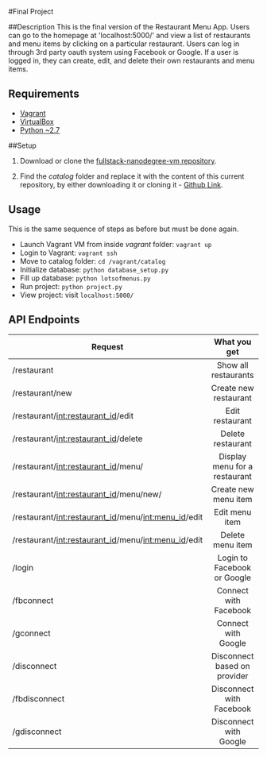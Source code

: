 #Final Project

##Description
This is the final version of the Restaurant Menu App. Users can go to the homepage at 'localhost:5000/' and view a list of restaurants 
and menu items by clicking on a particular restaurant. Users can log in through 3rd party oauth system using Facebook or Google.
If a user is logged in, they can create, edit, and delete their own restaurants and menu items. 

## Requirements
- [Vagrant](https://www.vagrantup.com/)
- [VirtualBox](https://www.virtualbox.org/)
- [Python ~2.7](https://www.python.org/)

##Setup
1. Download or clone the [fullstack-nanodegree-vm repository](https://github.com/udacity/fullstack-nanodegree-vm).

2. Find the *catalog* folder and replace it with the content of this current repository, by either downloading it or cloning it - [Github Link](https://github.com/iliketomatoes/tournament).

## Usage 
This is the same sequence of steps as before but must be done again.
- Launch Vagrant VM from inside *vagrant* folder: `vagrant up`
- Login to Vagrant: `vagrant ssh`
- Move to catalog folder: `cd /vagrant/catalog`
- Initialize database: `python database_setup.py`
- Fill up database: `python lotsofmenus.py`
- Run project: `python project.py`
- View project: visit `localhost:5000/`

## API Endpoints
|Request | What you get |
|--------------|:-----------:|
| /restaurant | Show all restaurants |
| /restaurant/new | Create new restaurant|
| /restaurant/<int:restaurant_id>/edit | Edit restaurant |
| /restaurant/<int:restaurant_id>/delete | Delete restaurant |
| /restaurant/<int:restaurant_id>/menu/ | Display menu for a restaurant |
| /restaurant/<int:restaurant_id>/menu/new/ | Create new menu item |
| /restaurant/<int:restaurant_id>/menu/<int:menu_id>/edit | Edit menu item |
| /restaurant/<int:restaurant_id>/menu/<int:menu_id>/edit | Delete menu item|
| /login | Login to Facebook or Google |
| /fbconnect | Connect with Facebook |
| /gconnect | Connect with Google |
| /disconnect | Disconnect based on provider |
| /fbdisconnect | Disconnect with Facebook |
| /gdisconnect | Disconnect with Google |
